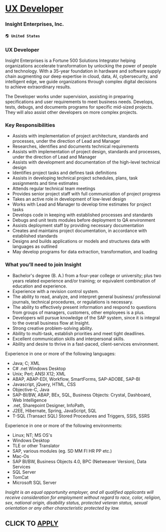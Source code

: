 # [UX Developer](https://www.remotewlb.com/apply/ux-developer-67005)  
### Insight Enterprises, Inc.  
#### `🌎 United States`  

### UX Developer

Insight Enterprises is a Fortune 500 Solutions Integrator helping organizations accelerate transformation by unlocking the power of people and technology. With a 35-year foundation in hardware and software supply chain augmenting our deep expertise in cloud, data, AI, cybersecurity, and intelligent edge, we guide organizations through complex digital decisions to achieve extraordinary results.

The Developer works under supervision, assisting in preparing specifications and user requirements to meet business needs. Develops, tests, debugs, and documents programs for specific mid-sized projects. They will also assist other developers on more complex projects.

### Key Responsibilities

  * Assists with implementation of project architecture, standards and processes, under the direction of Lead and Manager
  * Researches, identifies and documents technical requirements
  * Assists with implementation of project design, standards and processes, under the direction of Lead and Manager
  * Assists with development and documentation of the high-level technical design
  * Identifies project tasks and defines task definitions
  * Assists in developing technical project schedules, plans, task assignments and time estimates
  * Attends regular technical team meetings
  * Provides senior project staff with full communication of project progress
  * Takes an active role in development of low-level design
  * Works with Lead and Manager to develop time estimates for project tasks
  * Develops code in keeping with established processes and standards
  * Debugs and unit tests modules before deployment to QA environment
  * Assists deployment staff by providing necessary documentation
  * Creates and maintains project documentation, in accordance with established standards
  * Designs and builds applications or models and structures data with languages as outlined
  * May develop programs for data extraction, transformation, and loading

### What you’ll need to join Insight

  * Bachelor's degree (B. A.) from a four-year college or university; plus two years related experience and/or training; or equivalent combination of education and experience. 
  * Experience with a revision control system.
  * The ability to read, analyze, and interpret general business/ professional journals, technical procedures, or regulations is necessary. 
  * The ability to effectively present information and respond to questions from groups of managers, customers, other employees is a plus. 
  * Developers will pursue knowledge of the SAP system, since it is integral to the overall business flow at Insight. 
  * Strong creative problem-solving ability. 
  * Ability to multi-task, establish priorities and meet tight deadlines. 
  * Excellent communication skills and interpersonal skills. 
  * Ability and desire to thrive in a fast-paced, client-services environment.

Experience in one or more of the following languages:

  * Java; C; XML 
  * C# .net Windows Desktop 
  * Unix; Perl; ANSI X12; XML 
  * ABAP, ABAP-EDI, Workflow, SmartForms, SAP-ADOBE, SAP-BI 
  * Javascript, jQuery, HTML, CSS 
  * Objective-C, Java 
  * SAP-BI/BW, ABAP, BEx, SQL, Business Objects: Crystal, Dashboard, Web Intelligence 
  * .net, Sharepoint Designer, InfoPath, 
  * J2EE, Hibernate, Spring, JavaScript, SQL 
  * T-SQL (Transact SQL) Stored Procedures and Triggers, SSIS, SSRS 

Experience in one or more of the following environments:

  * Linux; NT; MS OS's
  * Windows Desktop
  * TLE or other Translator
  * SAP, various modules (eg. SD MM FI HR PP etc.)
  * Mac-Os
  * SAP BI/BW, Business Objects 4.0, BPC (Netweaver Version), Data Services
  * SQL Server
  * TomCat
  * Microsoft SQL Server

_Insight is an equal opportunity employer, and all qualified applicants will receive consideration for employment without regard to race, color, religion, sex, national origin, disability status, protected veteran status, sexual orientation or any other characteristic protected by law._

  
## CLICK TO [APPLY](https://www.remotewlb.com/apply/ux-developer-67005)

